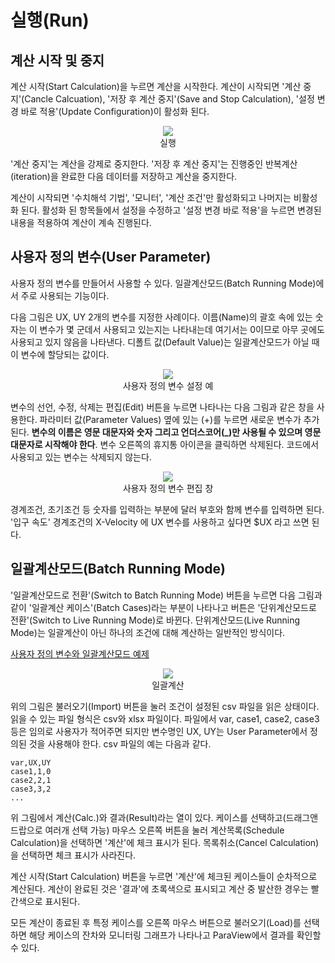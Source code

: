 # 실행(Run)

## 계산 시작 및 중지

계산 시작(Start Calculation)을 누르면 계산을 시작한다. 계산이 시작되면 '계산 중지'(Cancle Calcuation), '저장 후 계산 중지'(Save and Stop Calculation), '설정 변경 바로 적용'(Update Configuration)이 활성화 된다.

<center><img src="https://github.com/nextfoam/baram-pages/raw/main/screenshots/pic/run.png"><br>실행</center>

'계산 중지'는 계산을 강제로 중지한다. '저장 후 계산 중지'는 진행중인 반복계산(iteration)을 완료한 다음 데이터를 저장하고 계산을 중지한다.

계산이 시작되면 '수치해석 기법', '모니터', '계산 조건'만 활성화되고 나머지는 비활성화 된다. 활성화 된 항목들에서 설정을 수정하고 '설정 변경 바로 적용'을 누르면 변경된 내용을 적용하여 계산이 계속 진행된다.

## 사용자 정의 변수(User Parameter)

사용자 정의 변수를 만들어서 사용할 수 있다. 일괄계산모드(Batch Running Mode)에서 주로 사용되는 기능이다.

다음 그림은 UX, UY 2개의 변수를 지정한 사례이다. 이름(Name)의 괄호 속에 있는 숫자는 이 변수가 몇 군데서 사용되고 있는지는 나타내는데 여기서는 0이므로 아무 곳에도 사용되고 있지 않음을 나타낸다. 디폴트 값(Default Value)는 일괄계산모드가 아닐 때 이 변수에 할당되는 값이다.

<center><img src="https://github.com/nextfoam/baram-pages/raw/main/screenshots/pic/userParameter0.png"><br>사용자 정의 변수 설정 예</center>

변수의 선언, 수정, 삭제는 편집(Edit) 버튼을 누르면 나타나는 다음 그림과 같은 창을 사용한다. 파라미터 값(Parameter Values) 옆에 있는 (+)를 누르면 새로운 변수가 추가된다. **변수의 이름은 영문 대문자와 숫자 그리고 언더스코어(\_)만 사용될 수 있으며 영문 대문자로 시작해야 한다**. 변수 오른쪽의 휴지통 아이콘을 클릭하면 삭제된다. 코드에서 사용되고 있는 변수는 삭제되지 않는다.

<center><img src="https://github.com/nextfoam/baram-pages/raw/main/screenshots/pic/userParameter.png"><br>사용자 정의 변수 편집 창</center>

경계조건, 초기조건 등 숫자를 입력하는 부분에 달러 부호와 함께 변수를 입력하면 된다. '입구 속도' 경계조건의 X-Velocity 에 UX 변수를 사용하고 싶다면 \$UX 라고 쓰면 된다.

## 일괄계산모드(Batch Running Mode)

'일괄계산모드로 전환'(Switch to Batch Running Mode) 버튼을 누르면 다음 그림과 같이 '일괄계산 케이스'(Batch Cases)라는 부분이 나타나고 버튼은 '단위계산모드로 전환'(Switch to Live Running Mode)로 바뀐다. 단위계산모드(Live Running Mode)는 일괄계산이 아닌 하나의 조건에 대해 계산하는 일반적인 방식이다.

[사용자 정의 변수와 일괄계산모드 예제](https://baramcfd.org/tutorials/2024/03/21/batchRunRAE2822-post/)

<center><img src="https://github.com/nextfoam/baram-pages/raw/main/screenshots/pic/batchCases.png"><br>일괄계산</center>

위의 그림은 불러오기(Import) 버튼을 눌러 조건이 설정된 csv 파일을 읽은 상태이다. 읽을 수 있는 파일 형식은 csv와 xlsx 파일이다. 파일에서 var, case1, case2, case3 등은 임의로 사용자가 적어주면 되지만 변수명인 UX, UY는 User Parameter에서 정의된 것을 사용해야 한다. csv 파일의 예는 다음과 같다.

```
var,UX,UY
case1,1,0
case2,2,1
case3,3,2
...
```

위 그림에서 계산(Calc.)와 결과(Result)라는 열이 있다. 케이스를 선택하고(드래그앤드랍으로 여러개 선택 가능) 마우스 오른쪽 버튼을 눌러 계산목록(Schedule Calculation)을 선택하면 '계산'에 체크 표시가 된다. 목록취소(Cancel Calculation)을 선택하면 체크 표시가 사라진다.

계산 시작(Start Calculation) 버튼을 누르면 '계산'에 체크된 케이스들이 순차적으로 계산된다. 계산이 완료된 것은 '결과'에 초록색으로 표시되고 계산 중 발산한 경우는 빨간색으로 표시된다.

모든 계산이 종료된 후 특정 케이스를 오른쪽 마우스 버튼으로 불러오기(Load)를 선택하면 해당 케이스의 잔차와 모니터링 그래프가 나타나고 ParaView에서 결과를 확인할 수 있다.


